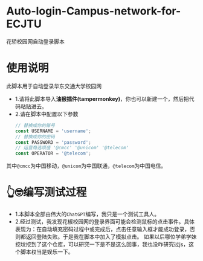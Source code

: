 # Auto-login-Campus-network-for-ECJTU
花轿校园网自动登录脚本

# 使用说明
此脚本用于自动登录华东交通大学校园网
- 1.请将此脚本导入**油猴插件(tampermonkey)**，你也可以新建一个，然后把代码粘贴进去。
- 2.请在脚本中配置以下参数
    ```javascript
    // 替换成你的账号
    const USERNAME = 'username';
    // 替换成你的密码
    const PASSWORD = 'password';
    // 运营商选项值 '@cmcc' '@unicom' '@telecom'
    const OPERATOR = '@telecom';
    ````  

其中`@cmcc`为中国移动，`@unicom`为中国联通，`@telecom`为中国电信。

# 👆🤓编写测试过程
- 1.本脚本全部由伟大的`ChatGPT`编写，我只是一个测试工具人。
- 2.经过测试，我发现花椒校园网的登录界面可能会检测鼠标的点击事件。具体表现为：在自动填充密码过程中或完成后，点击任意输入框才能成功登录，否则都返回登陆失败。于是我在脚本中加入了模拟点击。
如果以后哪位学弟学妹挖坟挖到了这个仓库，可以研究一下是不是这么回事，我也没咋研究过js，这个脚本权当是娱乐一下。
